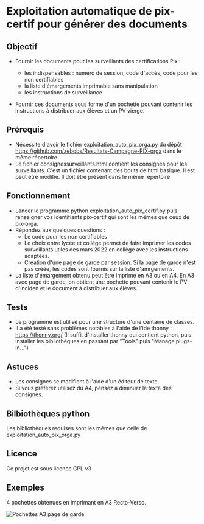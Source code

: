 # Exploitation automatique de pix-certif pour générer des documents

## Objectif
- Fournir les documents pour les surveillants des certifications Pix :
  - les indispensables : numéro de session, code d'accès, code pour les non certifiables
  - la liste d'émargements imprimable sans manipulation
  - les instructions de surveillance

- Fournir ces documents sous forme d'un pochette pouvant contenir les instructions à distribuer aux élèves et un PV vierge.

## Prérequis
- Nécessite d'avoir le fichier exploitation_auto_pix_orga.py du dépôt https://github.com/zebobs/Resultats-Campagne-PIX-orga dans le même répertoire.
- Le fichier consignessurveillants.html contient les consignes pour les surveillants. C'est un fichier contenant des bouts de html basique. Il est peut être modifié. Il doit être présent dans le même répertoire

## Fonctionnement
- Lancer le programme python exploitation_auto_pix_certif.py puis renseigner vos identifiants pix-certif qui sont les mêmes que ceux de pix-orga.
- Répondez aux quelques questions : 
  - Le code pour les non certifiables
  - Le choix entre lycée et collège permet de faire imprimer les codes surveillants utiles dès mars 2022 en collège avec les instructions adaptées.
  - Création d'une page de garde par session. Si la page de garde n'est pas créée, les codes sont fournis sur la liste d'amrgements.
- La liste d'émargement obtenu peut être imprimé en A3 ou en A4. En A3 avec page de garde, on obtient une pochette pouvant contenir le PV d'inciden et le document à distribuer aux élèves.


## Tests
- Le programme est utilisé pour une structure d'une centaine de classes.
- Il a été testé sans problèmes notables à l'aide de l'ide thonny : https://thonny.org/ (Il suffit d'installer thonny qui contient python, puis installer les bibliothèques en passant par "Tools" puis "Manage plugs-in...")

## Astuces
- Les consignes se modifient à l'aide d'un éditeur de texte.
- Si vous préférez utilisez du A4, pensez à diminuer le texte des consignes.

## Bilbiothèques python
Les bibliothèques requises sont les mêmes que celle de exploitation_auto_pix_orga.py

## Licence
Ce projet est sous licence GPL v3

## Exemples
4 pochettes obtenues en imprimant en A3 Recto-Verso.
          
![Pochettes A3 page de garde](Pochette%20A3%20page%20de%20garde.jpg)
